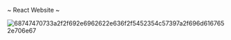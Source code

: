 ~ React Website ~

![68747470733a2f2f692e6962622e636f2f5452354c57397a2f696d6167652e706e67](https://github.com/kushwahashubham/gpt3__react-web/assets/41871310/4fff7048-0009-4447-b1b5-f4ec83fdc926)

